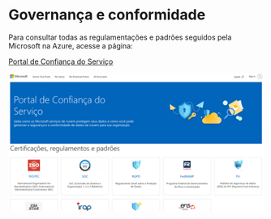 # Governança e conformidade

Para consultar todas as regulamentações e padrões seguidos pela Microsoft na Azure, acesse a página:

[Portal de Confiança do Serviço](https://servicetrust.microsoft.com/)

![](https://raw.githubusercontent.com/henriquebjr/az900-dio/main/resources/servicetrust.png)

